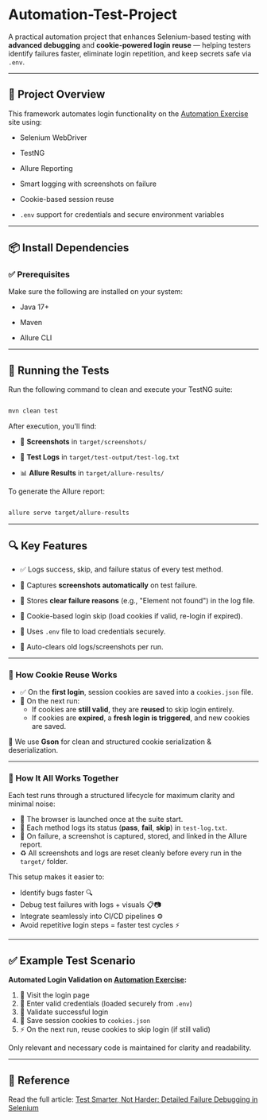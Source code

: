 # Automation-Test-Project
A practical automation project that enhances Selenium-based testing with **advanced debugging** and **cookie-powered login reuse** — helping testers identify failures faster, eliminate login repetition, and keep secrets safe via `.env`.



---



## 📁 Project Overview



This framework automates login functionality on the [Automation Exercise](https://www.automationexercise.com/) site using:

- Selenium WebDriver

- TestNG

- Allure Reporting

- Smart logging with screenshots on failure
- Cookie-based session reuse  
- `.env` support for credentials and secure environment variables



---



## 📦 Install Dependencies



### ✅ Prerequisites

Make sure the following are installed on your system:

- Java 17+

- Maven

- Allure CLI



---



## 🧪 Running the Tests



Run the following command to clean and execute your TestNG suite:

```bash

mvn clean test

```



After execution, you'll find:

- 📸 **Screenshots** in `target/screenshots/`

- 🧾 **Test Logs** in `target/test-output/test-log.txt`

- 📊 **Allure Results** in `target/allure-results/`



To generate the Allure report:

```bash

allure serve target/allure-results

```



---



## 🔍 Key Features



- ✅ Logs success, skip, and failure status of every test method.

- 📸 Captures **screenshots automatically** on test failure.

- 🧾 Stores **clear failure reasons** (e.g., "Element not found") in the log file.

- 🔁 Cookie-based login skip (load cookies if valid, re-login if expired).
- 🔐 Uses `.env` file to load credentials securely.
- 🧹 Auto-clears old logs/screenshots per run.



---




### 🍪 How Cookie Reuse Works

- ✅ On the **first login**, session cookies are saved into a `cookies.json` file.
- 🔁 On the next run:
  - If cookies are **still valid**, they are **reused** to skip login entirely.
  - If cookies are **expired**, a **fresh login is triggered**, and new cookies are saved.

🧠 We use **Gson** for clean and structured cookie serialization & deserialization.

---

### 🧪 How It All Works Together

Each test runs through a structured lifecycle for maximum clarity and minimal noise:

- 🚀 The browser is launched once at the suite start.
- 📝 Each method logs its status (**pass**, **fail**, **skip**) in `test-log.txt`.
- 📸 On failure, a screenshot is captured, stored, and linked in the Allure report.
- ♻️ All screenshots and logs are reset cleanly before every run in the `target/` folder.

This setup makes it easier to:

- Identify bugs faster 🔍  
- Debug test failures with logs + visuals 📋📷  
- Integrate seamlessly into CI/CD pipelines ⚙️  
- Avoid repetitive login steps = faster test cycles ⚡



---

## ✅ Example Test Scenario

**Automated Login Validation on [Automation Exercise](https://www.automationexercise.com/):**

1. 🧭 Visit the login page  
2. 🔐 Enter valid credentials (loaded securely from `.env`)  
3. 🎯 Validate successful login  
4. 🍪 Save session cookies to `cookies.json`  
5. ⚡ On the next run, reuse cookies to skip login (if still valid)

Only relevant and necessary code is maintained for clarity and readability.



---



## 🔗 Reference



Read the full article: [Test Smarter, Not Harder: Detailed Failure Debugging in Selenium](https://qabrains.com/test-smarter-not-harder-detailed-failure-debugging-in-selenium)
